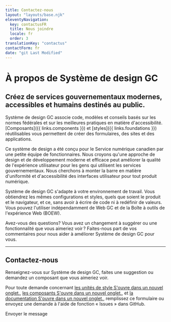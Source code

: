 ```yaml
---
title: Contactez-nous
layout: "layouts/base.njk"
eleventyNavigation:
  key: contactusFR
  title: Nous joindre
  locale: fr
  order: 3
translationKey: "contactus"
contactForm: fr
date: "git Last Modified"
---
```


# À propos de Système de design GC

## Créez de services gouvernementaux modernes, accessibles et humains destinés au public.

Système de design GC associe code, modèles et conseils basés sur les normes fédérales et sur les meilleures pratiques en matière d'accessibilité. [Composants]({{ links.components }}) et [styles]({{ links.foundations }}) réutilisables vous permettent de créer des formulaires, des sites et des applications.

Ce système de design a été conçu pour le Service numérique canadien par une petite équipe de fonctionnaires. Nous croyons qu'une approche de design et de développement moderne et efficace peut améliorer la qualité de l'expérience utilisateur pour les gens qui utilisent les services gouvernementaux. Nous cherchons à monter la barre en matière d'uniformité et d'accessibilité des interfaces utilisateur pour tout produit numérique.

Système de design GC s'adapte à votre environnement de travail. Vous obtiendrez les mêmes configurations et styles, quels que soient le produit et le navigateur, et ce, sans avoir à écrire de code ni à redéfinir de valeurs. Vous pouvez l'utiliser indépendamment de Web GC et de la Boîte à outils de l'expérience Web (BOEW).

Avez-vous des questions? Vous avez un changement à suggérer ou une fonctionnalité que vous aimeriez voir ? Faites-nous part de vos commentaires pour nous aider à améliorer Système de design GC pour vous.

<hr class="my-500" />

## Contactez-nous

Renseignez-vous sur Système de design GC, faites une suggestion ou demandez un composant que vous aimeriez voir.

Pour toute demande concernant <a href="{{ links.githubTokensIssues }}" target="_blank">les unités de style <span class="sr-only">S'ouvre dans un nouvel onglet.</span><span class="fa fa-solid fa-external-link ms-100" role="img"></span></a>, <a href="{{ links.githubIssues }}" target="_blank">les composants <span class="sr-only">S'ouvre dans un nouvel onglet.</span><span class="fa fa-solid fa-external-link ms-100" role="img"></span></a>, et <a href="{{ links.githubDocsIssues }}" target="_blank">la documentation <span class="sr-only">S'ouvre dans un nouvel onglet.</span><span class="fa fa-solid fa-external-link ms-100" role="img"></span></a>, remplissez ce formulaire ou envoyez une demande à l'aide de fonction « Issues » dans GitHub.

<form class="my-500 contact-us-form" name="contactFR" method="post">
  <input type="hidden" name="form-name" value="contactFR" />
  <gcds-input type="text" input-id="name" label="Nom complet" size="30" required></gcds-input>
  <gcds-input type="email" input-id="email" label="Adresse courriel" size="30" required></gcds-input>
  <gcds-textarea label="Message" textarea-id="message" hint="Écrivez votre question ou commentaire." required></gcds-textarea>
  <div hidden>
    <gcds-input type="text" input-id="bot-field" label="bot"></gcds-input>
  </div>
  <gcds-button button-role="primary" button-type="submit">
    Envoyer le message
  </gcds-button>
</form>
